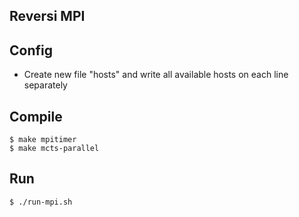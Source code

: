 Reversi MPI
-----------

## Config
- Create new file "hosts" and write all available hosts on each line separately

## Compile

```
$ make mpitimer
$ make mcts-parallel
```

## Run

```
$ ./run-mpi.sh
```

